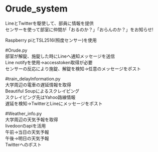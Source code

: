 # Orude_system  
LineとTwitterを駆使して、部員に情報を提供  
センサーを使って部室に仲間が「おるのか？」「おらんのか？」をお知らせ!  




Raspberry piとTSL2516(照度センサー)を使用

#Orude.py  
部室が解錠、施錠した時にLineへ通知メッセージを送信  
Line notifyを使用->accesstoken取得が必要  
センサーの反応により施錠、解錠を検知->任意のメッセージをポスト    

#train_delayInformation.py  
大学周辺の電車の遅延情報を取得  
Beautiful Soupによるスクレイピング  
スクレイピング先はYahoo路線情報  
遅延を検知->TwitterとLineにメッセージをポスト  

#Weather_info.py  
大学周辺の天気予報を取得  
livedoorのapiを活用  
午前->当日の天気予報  
午後->明日の天気予報  
Twitterへのポスト
